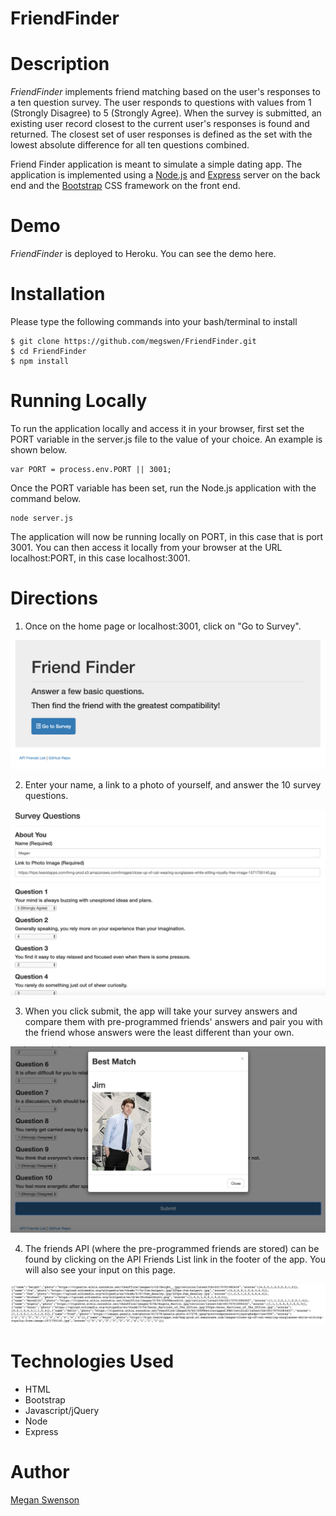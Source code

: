 # FriendFinder

# Description
*FriendFinder* implements friend matching based on the user's responses to a ten question survey. The user responds to questions with values from 1 (Strongly Disagree) to 5 (Strongly Agree). When the survey is submitted, an existing user record closest to the current user's responses is found and returned. The closest set of user responses is defined as the set with the lowest absolute difference for all ten questions combined.

Friend Finder application is meant to simulate a simple dating app. The application is implemented using a [Node.js](https://nodejs.org/en/) and [Express](https://expressjs.com/) server on the back end and the [Bootstrap](https://getbootstrap.com/) CSS framework on the front end.

# Demo
*FriendFinder* is deployed to Heroku. You can see the demo here.

# Installation
Please type the following commands into your bash/terminal to install

    $ git clone https://github.com/megswen/FriendFinder.git
    $ cd FriendFinder
    $ npm install

# Running Locally
To run the application locally and access it in your browser, first set the PORT variable in the server.js file to the value of your choice. An example is shown below.

    var PORT = process.env.PORT || 3001;

Once the PORT variable has been set, run the Node.js application with the command below.

    node server.js

The application will now be running locally on PORT, in this case that is port 3001. You can then access it locally from your browser at the URL localhost:PORT, in this case localhost:3001.

# Directions
1. Once on the home page or localhost:3001, click on "Go to Survey".

![Homepage](images/home.png)

2. Enter your name, a link to a photo of yourself, and answer the 10 survey questions.

![Survey](images/survey.png)

3. When you click submit, the app will take your survey answers and compare them with pre-programmed friends' answers and pair you with the friend whose answers were the least different than your own.

![Results](images/results.png)

4. The friends API (where the pre-programmed friends are stored) can be found by clicking on the API Friends List link in the footer of the app. You will also see your input on this page.

![Friends API](images/friendsapi.png)

# Technologies Used
* HTML
* Bootstrap
* Javascript/jQuery
* Node
* Express

# Author
[Megan Swenson](https://github.com/megswen)